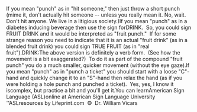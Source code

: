 If you mean "punch" as in "hit someone," then just throw a short 
			punch (mime it, don't actually hit someone -- unless you really mean 
			it. No, wait. Don't hit anyone. We live in a litigious society.)If you mean "punch" as in a diabetes inducing beverage then use the 
			sign forDRINK.  So, you could 
			sign FRUIT DRINK and it would be interpreted as "fruit punch."  
			If for some strange reason you need to indicate that it is an actual 
			"fruit drink" (as in a blended fruit drink) you could sign TRUE 
			FRUIT (as in "real fruit").DRINK:The above version is definitely a verb form.  (See how the 
			movement is a bit exaggerated?)  To do it as part of the 
			compound "fruit punch" you do a much smaller, quicker movement 
			(without the eye gaze).If you mean "punch" as in "punch a ticket" you should start with a 
			loose "C"-hand and quickly change it to an "S"-hand then relax the 
			hand (as if you were holding a hole punch and punched a ticket).  
			Yes, yes, I know it iscomplex, but practice a bit and you'll 
			get it.You can learnAmerican Sign Language (ASL)online at American Sign Language University ™ASLresources by Lifeprint.com  ©  Dr. William Vicars